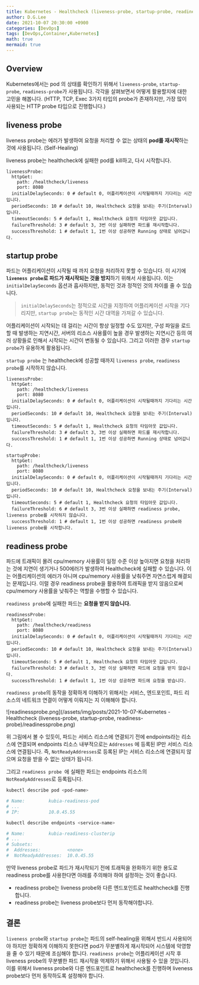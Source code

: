 ```yaml
---
title: Kubernetes - Healthcheck (liveness-probe, startup-probe, readiness-probe)
author: D.G.Lee
date: 2021-10-07 20:30:00 +0900
categories: [DevOps]
tags: [DevOps,Container,Kubernetes]
math: true
mermaid: true
---
```


## Overview

Kubernetes에서는 pod 의 상태를 확인하기 위해서 `liveness-probe`, `startup-probe`, `readiness-probe`가 사용됩니다. 각각을 살펴보면서 어떻게 활용할지에 대한 고민을 해봅니다. (HTTP, TCP, Exec 3가지 타입의 probe가 존재하지만, 가장 많이 사용되는 HTTP probe 타입으로 진행합니다.)



## liveness probe

liveness probe는 에러가 발생하여 요청을 처리할 수 없는 상태의 **pod를 재시작**하는 것에 사용됩니다. (Self-Healing)

liveness probe는 healthcheck에 실패한 pod를 kill하고, 다시 시작합니다.

```
livenessProbe:
  httpGet:
    path: /healthcheck/liveness
    port: 8080
  initialDelaySeconds: 0 # default 0, 어플리케이션이 시작될때까지 기다리는 시간입니다.
  periodSeconds: 10 # default 10, Healthcheck 요청을 보내는 주기(Interval)입니다.
  timeoutSeconds: 5 # default 1, Healthcheck 요청의 타임아웃 값입니다.
  failureThreshold: 3 # default 3, 3번 이상 실패하면 파드를 재시작합니다.
  successThreshold: 1 # default 1, 1번 이상 성공하면 Running 상태로 넘어갑니다.
```



## startup probe

파드는 어플리케이션이 시작될 때 까지 요청을 처리하지 못할 수 있습니다. 이 시기에 **`liveness probe`로 파드가 재시작되는 것을 방지**하기 위해서 사용됩니다. 이는 `initialDelaySeconds` 옵션과 흡사하지만, 동적인 것과 정적인 것의 차이를 줄 수 있습니다.

> `initialDelaySeconds`는 정적으로 시간을 지정하여 어플리케이션 시작을 기다리지만, `startup probe`는 동적인 시간 대역을 가져갈 수 있습니다.

어플리케이션이 시작되는 데 걸리는 시간이 항상 일정할 수도 있지만, 구성 파일을 로드할 때 발생하는 지연시간, 서버의 리소스 사용률이 높을 경우 발생하는 지연시간 등의 여러 상황들로 인해서 시작되는 시간이 변동될 수 있습니다. 그리고 이러한 경우 `startup probe`가 유용하게 활용됩니다.

`startup probe` 는 healthcheck에 성공할 때까지 `liveness probe`, `readiness probe`를 시작하지 않습니다.

```
livenessProbe:
  httpGet:
    path: /healthcheck/liveness
    port: 8080
  initialDelaySeconds: 0 # default 0, 어플리케이션이 시작될때까지 기다리는 시간입니다.
  periodSeconds: 10 # default 10, Healthcheck 요청을 보내는 주기(Interval)입니다.
  timeoutSeconds: 5 # default 1, Healthcheck 요청의 타임아웃 값입니다.
  failureThreshold: 3 # default 3, 3번 이상 실패하면 파드를 재시작합니다.
  successThreshold: 1 # default 1, 1번 이상 성공하면 Running 상태로 넘어갑니다.

startupProbe:
  httpGet:
    path: /healthcheck/liveness
    port: 8080
  initialDelaySeconds: 0 # default 0, 어플리케이션이 시작될때까지 기다리는 시간입니다.
  periodSeconds: 10 # default 10, Healthcheck 요청을 보내는 주기(Interval)입니다.
  timeoutSeconds: 5 # default 1, Healthcheck 요청의 타임아웃 값입니다.
  failureThreshold: 6 # default 3, 3번 이상 실패하면 readiness probe, liveness probe를 시작하지 않습니다.
  successThreshold: 1 # default 1, 1번 이상 성공하면 readiness probe와 liveness probe를 시작합니다.
```



## readiness probe

파드에 트래픽이 몰려 cpu/memory 사용률이 일정 수준 이상 높아지면 요청을 처리하는 것에 지연이 생기거나 500에러가 발생하여 Healthcheck에 실패할 수 있습니다. 이는 어플리케이션의 에러가 아니며 cpu/memory 사용률을 낮춰주면 자연스럽게 해결되는 문제입니다. 이럴 경우 readiness probe을 활용하여 트래픽을 받지 않음으로써 cpu/memory 사용률을 낮춰주는 역할을 수행할 수 있습니다.

`readiness probe`에 실패한 파드는 **요청을 받지 않습니다.**

```
readinessProbe:
  httpGet:
    path: /healthcheck/readiness
    port: 8080
  initialDelaySeconds: 0 # default 0, 어플리케이션이 시작될때까지 기다리는 시간입니다.
  periodSeconds: 10 # default 10, Healthcheck 요청을 보내는 주기(Interval)입니다.
  timeoutSeconds: 5 # default 1, Healthcheck 요청의 타임아웃 값입니다.
  failureThreshold: 3 # default 3, 3번 이상 실패하면 파드에 요청을 받지 않습니다.
  successThreshold: 1 # default 1, 1번 이상 성공하면 파드에 요청을 받습니다.
```



`readiness probe`의 동작을 정확하게 이해하기 위해서는 서비스, 엔드포인트, 파드 리소스의 네트워크 연결이 어떻게 이뤄지는 지 이해해야 합니다.

![readinessprobe.png](/assets/img/posts/2021-10-07-Kubernetes - Healthcheck (liveness-probe, startup-probe, readiness-probe)/readinessprobe.png)

위 그림에서 볼 수 있듯이, 파드는 서비스 리소스에 연결되기 전에 endpoints라는 리소스에 연결되며 endpoints 리소스 내부적으로는 `Addresses` 에 등록된 IP만 서비스 리소스에 연결됩니다. 즉, `NotReadyAddresses`로 등록된 IP는 서비스 리소스에 연결되지 않으며 요청을 받을 수 없는 상태가 됩니다.

그리고 `readiness probe `에 실패한 파드는 endpoints 리소스의 `NotReadyAddresses`로 등록됩니다.

```bash
kubectl describe pod <pod-name>

# Name:         kubia-readiness-pod
# ...
# IP:           10.0.45.55
```

```bash
kubectl describe endpoints <service-name>

# Name:         kubia-readiness-clusterip
# ...
# Subsets:
#  Addresses:          <none>
#  NotReadyAddresses:  10.0.45.55
```


만약 liveness probe로 파드가 재시작되기 전에 트래픽을 완화하기 위한 용도로 readiness probe를 사용한다면 아래를 주의해야 하여 설정하는 것이 좋습니다.

- readiness probe는 liveness probe와 다른 엔드포인트로 healthcheck를 진행합니다.
- readiness probe는 liveness probe보다 먼저 동작해야합니다.  


## 결론

`liveness probe`와 `startup probe`는 파드의 self-healing을 위해서 반드시 사용되어야 하지만 정확하게 이해하지 못한다면 pod가 무분별하게 재시작되어 시스템에 악영향을 줄 수 있기 때문에 조심해야 합니다.
`readiness probe`는 어플리케이션 시작 후 liveness probe의 무분별한 파드 재시작을 억제하기 위해서 사용될 수 있을 것입니다. 이를 위해서 liveness probe와 다른 엔드포인트로 healthcheck를 진행하며 liveness probe보다 먼저 동작하도록 설정해야 합니다.